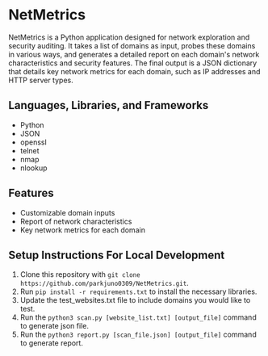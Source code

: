 # NetMetrics

NetMetrics is a Python application designed for network exploration and security auditing. It takes a list of domains as input, probes these domains in various ways, and generates a detailed report on each domain's network characteristics and security features. The final output is a JSON dictionary that details key network metrics for each domain, such as IP addresses and HTTP server types.

## Languages, Libraries, and Frameworks

-   Python
-   JSON
-   openssl
-   telnet
-   nmap
-   nlookup

## Features

-   Customizable domain inputs
-   Report of network characteristics
-   Key network metrics for each domain

## Setup Instructions For Local Development

1. Clone this repository with `git clone https://github.com/parkjuno0309/NetMetrics.git`.
2. Run `pip install -r requirements.txt` to install the necessary libraries.
3. Update the test_websites.txt file to include domains you would like to test.
4. Run the `python3 scan.py [website_list.txt] [output_file]` command to generate json file.
5. Run the `python3 report.py [scan_file.json] [output_file]` command to generate report.
